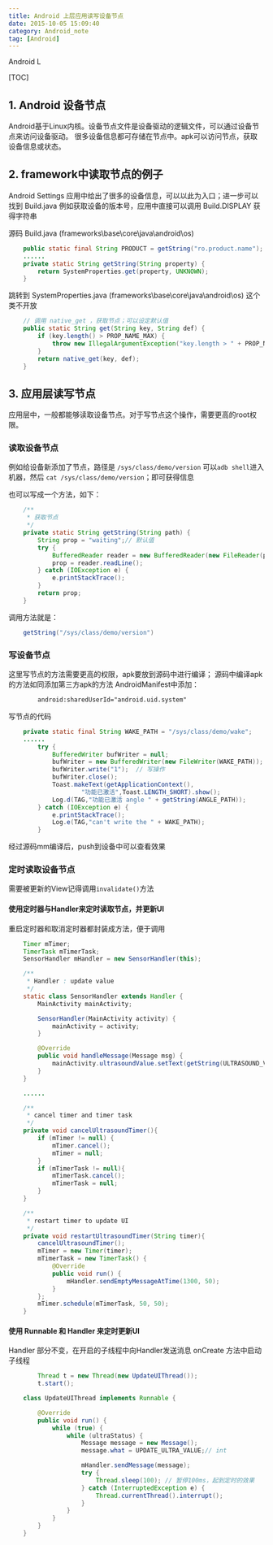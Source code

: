 ```yaml
---
title: Android 上层应用读写设备节点
date: 2015-10-05 15:09:40
category: Android_note
tag: [Android]
---
```

Android L

[TOC]

## 1. Android 设备节点
Android基于Linux内核。设备节点文件是设备驱动的逻辑文件，可以通过设备节点来访问设备驱动。
很多设备信息都可存储在节点中。apk可以访问节点，获取设备信息或状态。

## 2. framework中读取节点的例子
Android Settings 应用中给出了很多的设备信息，可以以此为入口；进一步可以找到 Build.java
例如获取设备的版本号，应用中直接可以调用 Build.DISPLAY 获得字符串

源码 Build.java (frameworks\base\core\java\android\os)
```java
    public static final String PRODUCT = getString("ro.product.name");
    ......
    private static String getString(String property) {
        return SystemProperties.get(property, UNKNOWN);
    }
```
跳转到 SystemProperties.java (frameworks\base\core\java\android\os) 这个类不开放
```java
    // 调用 native_get ，获取节点；可以设定默认值
    public static String get(String key, String def) {
        if (key.length() > PROP_NAME_MAX) {
            throw new IllegalArgumentException("key.length > " + PROP_NAME_MAX);
        }
        return native_get(key, def);
    }
```

## 3. 应用层读写节点
应用层中，一般都能够读取设备节点。对于写节点这个操作，需要更高的root权限。

### 读取设备节点
例如给设备新添加了节点，路径是 `/sys/class/demo/version`
可以`adb shell`进入机器，然后 `cat /sys/class/demo/version`；即可获得信息

也可以写成一个方法，如下：
```java
    /**
     * 获取节点
     */
    private static String getString(String path) {
        String prop = "waiting";// 默认值
        try {
            BufferedReader reader = new BufferedReader(new FileReader(path));
            prop = reader.readLine();
        } catch (IOException e) {
            e.printStackTrace();
        }
        return prop;
    }
```
调用方法就是：
```java
    getString("/sys/class/demo/version")
```

### 写设备节点
这里写节点的方法需要更高的权限，apk要放到源码中进行编译；
源码中编译apk的方法如同添加第三方apk的方法
AndroidManifest中添加：
```xml
        android:sharedUserId="android.uid.system"
```
写节点的代码
```java
    private static final String WAKE_PATH = "/sys/class/demo/wake";
    ......
        try {
            BufferedWriter bufWriter = null;
            bufWriter = new BufferedWriter(new FileWriter(WAKE_PATH));
            bufWriter.write("1");  // 写操作
            bufWriter.close();
            Toast.makeText(getApplicationContext(),
                    "功能已激活",Toast.LENGTH_SHORT).show();
            Log.d(TAG,"功能已激活 angle " + getString(ANGLE_PATH));
        } catch (IOException e) {
            e.printStackTrace();
            Log.e(TAG,"can't write the " + WAKE_PATH);
        }
```
经过源码mm编译后，push到设备中可以查看效果

### 定时读取设备节点
需要被更新的View记得调用`invalidate()`方法
#### 使用定时器与Handler来定时读取节点，并更新UI
重启定时器和取消定时器都封装成方法，便于调用
```java
    Timer mTimer;
    TimerTask mTimerTask;
    SensorHandler mHandler = new SensorHandler(this);

    /**
     * Handler : update value
     */
    static class SensorHandler extends Handler {
        MainActivity mainActivity;

        SensorHandler(MainActivity activity) {
            mainActivity = activity;
        }

        @Override
        public void handleMessage(Message msg) {
            mainActivity.ultrasoundValue.setText(getString(ULTRASOUND_VALUE_PATH));
        }
    }

    ......

    /**
     * cancel timer and timer task
     */
    private void cancelUltrasoundTimer(){
        if (mTimer != null) {
            mTimer.cancel();
            mTimer = null;
        }
        if (mTimerTask != null){
            mTimerTask.cancel();
            mTimerTask = null;
        }
    }

    /**
     * restart timer to update UI
     */
    private void restartUltrasoundTimer(String timer){
        cancelUltrasoundTimer();
        mTimer = new Timer(timer);
        mTimerTask = new TimerTask() {
            @Override
            public void run() {
                mHandler.sendEmptyMessageAtTime(1300, 50);
            }
        };
        mTimer.schedule(mTimerTask, 50, 50);
    }
```

#### 使用 Runnable 和 Handler 来定时更新UI
Handler 部分不变，在开启的子线程中向Handler发送消息
onCreate 方法中启动子线程
```java
        Thread t = new Thread(new UpdateUIThread());
        t.start();
```

```java
    class UpdateUIThread implements Runnable {

        @Override
        public void run() {
            while (true) {
                while (ultraStatus) {
                    Message message = new Message();
                    message.what = UPDATE_ULTRA_VALUE;// int

                    mHandler.sendMessage(message);
                    try {
                        Thread.sleep(100); // 暂停100ms，起到定时的效果
                    } catch (InterruptedException e) {
                        Thread.currentThread().interrupt();
                    }
                }
            }
        }
    }
```
